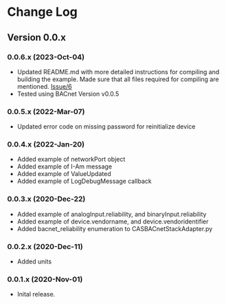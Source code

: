 # Change Log

## Version 0.0.x

### 0.0.6.x (2023-Oct-04)
- Updated README.md with more detailed instructions for compiling and building the example. Made sure that all files required for compiling are mentioned. [Issue/6](https://github.com/chipkin/BACnetServerExamplePython/issues/6)
- Tested using BACnet Version v0.0.5 

### 0.0.5.x (2022-Mar-07)
- Updated error code on missing password for reinitialize device

### 0.0.4.x (2022-Jan-20)

- Added example of networkPort object
- Added example of I-Am message
- Added example of ValueUpdated
- Added example of LogDebugMessage callback

### 0.0.3.x (2020-Dec-22)

- Added example of analogInput.reliability, and binaryInput.reliability
- Added example of device.vendorname, and device.vendoridentifier
- Added bacnet_reliability enumeration to CASBACnetStackAdapter.py

### 0.0.2.x (2020-Dec-11)

- Added units

### 0.0.1.x (2020-Nov-01)

- Inital release.
